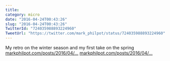 ```yaml
---
title: 
category: micro
date: "2016-04-24T00:43:26"
slug: "2016-04-24T00:43:26"
TwitterId: "724035988893224960"
TweetUrl: "https://twitter.com/mark_philpot/status/724035988893224960"
---
```


My retro on the winter season and my first take on the spring
[markphilpot.com/posts/2016/04/…](https://markphilpot.com/posts/2016/04/14/anime_2016_winter_retro/)
[markphilpot.com/posts/2016/04/…](https://markphilpot.com/posts/2016/04/22/anime_2016_spring_first/)
